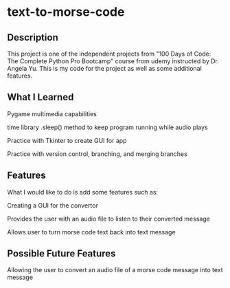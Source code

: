# text-to-morse-code

## Description
This project is one of the independent projects from "100 Days of Code: The Complete Python Pro Bootcamp" course from udemy instructed by Dr. Angela Yu. This is my code for the project as well as some additional features.

## What I Learned

Pygame multimedia capabilities
    
time library .sleep() method to keep program running while audio plays
    
Practice with Tkinter to create GUI for app

Practice with version control, branching, and merging branches


## Features
What I would like to do is add some features such as:

Creating a GUI for the convertor

Provides the user with an audio file to listen to their converted message

Allows user to turn morse code text back into text message

## Possible Future Features

Allowing the user to convert an audio file of a morse code message into text message

